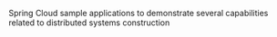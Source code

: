 Spring Cloud sample applications to demonstrate several capabilities related to distributed systems construction
